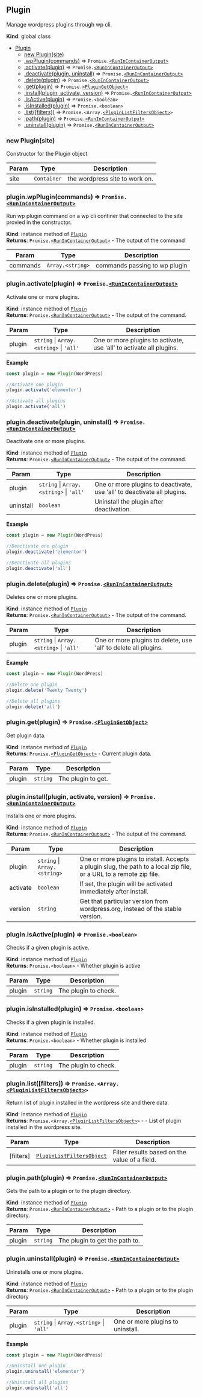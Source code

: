 <a name="Plugin"></a>

## Plugin

Manage wordpress plugins through wp cli.

**Kind**: global class

- [Plugin](#Plugin)
  - [new Plugin(site)](#new_Plugin_new)
  - [.wpPlugin(commands)](#Plugin+wpPlugin) ⇒ <code>Promise.[&lt;RunInContainerOutput&gt;](./types.md#RunInContainerOutput)</code>
  - [.activate(plugin)](#Plugin+activate) ⇒ <code>Promise.[&lt;RunInContainerOutput&gt;](./types.md#RunInContainerOutput)</code>
  - [.deactivate(plugin, uninstall)](#Plugin+deactivate) ⇒ <code>Promise.[&lt;RunInContainerOutput&gt;](./types.md#RunInContainerOutput)</code>
  - [.delete(plugin)](#Plugin+delete) ⇒ <code>Promise.[&lt;RunInContainerOutput&gt;](./types.md#RunInContainerOutput)</code>
  - [.get(plugin)](#Plugin+get) ⇒ <code>Promise.[&lt;PluginGetObject&gt;](./types.md#PluginGetObject)</code>
  - [.install(plugin, activate, version)](#Plugin+install) ⇒ <code>Promise.[&lt;RunInContainerOutput&gt;](./types.md#RunInContainerOutput)</code>
  - [.isActive(plugin)](#Plugin+isActive) ⇒ <code>Promise.&lt;boolean&gt;</code>
  - [.isInstalled(plugin)](#Plugin+isInstalled) ⇒ <code>Promise.&lt;boolean&gt;</code>
  - [.list([filters])](#Plugin+list) ⇒ <code>Promise.&lt;Array.[&lt;PluginListFiltersObject&gt;](./types.md#PluginListFiltersObject)&gt;</code>
  - [.path(plugin)](#Plugin+path) ⇒ <code>Promise.[&lt;RunInContainerOutput&gt;](./types.md#RunInContainerOutput)</code>
  - [.uninstall(plugin)](#Plugin+uninstall) ⇒ <code>Promise.[&lt;RunInContainerOutput&gt;](./types.md#RunInContainerOutput)</code>

<a name="new_Plugin_new"></a>

### new Plugin(site)

Constructor for the Plugin object

| Param | Type                   | Description                    |
| ----- | ---------------------- | ------------------------------ |
| site  | <code>Container</code> | the wordpress site to work on. |

<a name="Plugin+wpPlugin"></a>

### plugin.wpPlugin(commands) ⇒ <code>Promise.[&lt;RunInContainerOutput&gt;](./types.md#RunInContainerOutput)</code>

Run wp plugin command on a wp cli continer that connected to the site provied in the constructor.

**Kind**: instance method of [<code>Plugin</code>](#Plugin)  
**Returns**: <code>Promise.[&lt;RunInContainerOutput&gt;](./types.md#RunInContainerOutput)</code> - The output of the command

| Param    | Type                              | Description                   |
| -------- | --------------------------------- | ----------------------------- |
| commands | <code>Array.&lt;string&gt;</code> | commands passing to wp plugin |

<a name="Plugin+activate"></a>

### plugin.activate(plugin) ⇒ <code>Promise.[&lt;RunInContainerOutput&gt;](./types.md#RunInContainerOutput)</code>

Activate one or more plugins.

**Kind**: instance method of [<code>Plugin</code>](#Plugin)  
**Returns**: <code>Promise.[&lt;RunInContainerOutput&gt;](./types.md#RunInContainerOutput)</code> - The output of the command.

| Param  | Type                                                                                     | Description                                                         |
| ------ | ---------------------------------------------------------------------------------------- | ------------------------------------------------------------------- |
| plugin | <code>string</code> \| <code>Array.&lt;string&gt;</code> \| <code>&#x27;all&#x27;</code> | One or more plugins to activate, use 'all' to activate all plugins. |

**Example**

```js
const plugin = new Plugin(WordPress)

//Activate one plugin
plugin.activate('elementor')

//Activate all plugins
plugin.activate('all')
```

<a name="Plugin+deactivate"></a>

### plugin.deactivate(plugin, uninstall) ⇒ <code>Promise.[&lt;RunInContainerOutput&gt;](./types.md#RunInContainerOutput)</code>

Deactivate one or more plugins.

**Kind**: instance method of [<code>Plugin</code>](#Plugin)  
**Returns**: <code>Promise.[&lt;RunInContainerOutput&gt;](./types.md#RunInContainerOutput)</code> - The output of the command.

| Param     | Type                                                                                     | Description                                                             |
| --------- | ---------------------------------------------------------------------------------------- | ----------------------------------------------------------------------- |
| plugin    | <code>string</code> \| <code>Array.&lt;string&gt;</code> \| <code>&#x27;all&#x27;</code> | One or more plugins to deactivate, use 'all' to deactivate all plugins. |
| uninstall | <code>boolean</code>                                                                     | Uninstall the plugin after deactivation.                                |

**Example**

```js
const plugin = new Plugin(WordPress)

//Deactivate one plugin
plugin.deactivate('elementor')

//Deactivate all plugins
plugin.deactivate('all')
```

<a name="Plugin+delete"></a>

### plugin.delete(plugin) ⇒ <code>Promise.[&lt;RunInContainerOutput&gt;](./types.md#RunInContainerOutput)</code>

Deletes one or more plugins.

**Kind**: instance method of [<code>Plugin</code>](#Plugin)  
**Returns**: <code>Promise.[&lt;RunInContainerOutput&gt;](./types.md#RunInContainerOutput)</code> - The output of the command.

| Param  | Type                                                                                     | Description                                                     |
| ------ | ---------------------------------------------------------------------------------------- | --------------------------------------------------------------- |
| plugin | <code>string</code> \| <code>Array.&lt;string&gt;</code> \| <code>&#x27;all&#x27;</code> | One or more plugins to delete, use 'all' to delete all plugins. |

**Example**

```js
const plugin = new Plugin(WordPress)

//Delete one plugin
plugin.delete('Twenty Twenty')

//Delete all plugins
plugin.delete('all')
```

<a name="Plugin+get"></a>

### plugin.get(plugin) ⇒ <code>Promise.[&lt;PluginGetObject&gt;](./types.md#PluginGetObject)</code>

Get plugin data.

**Kind**: instance method of [<code>Plugin</code>](#Plugin)  
**Returns**: <code>Promise.[&lt;PluginGetObject&gt;](./types.md#PluginGetObject)</code> - Current plugin data.

| Param  | Type                | Description        |
| ------ | ------------------- | ------------------ |
| plugin | <code>string</code> | The plugin to get. |

<a name="Plugin+install"></a>

### plugin.install(plugin, activate, version) ⇒ <code>Promise.[&lt;RunInContainerOutput&gt;](./types.md#RunInContainerOutput)</code>

Installs one or more plugins.

**Kind**: instance method of [<code>Plugin</code>](#Plugin)  
**Returns**: <code>Promise.[&lt;RunInContainerOutput&gt;](./types.md#RunInContainerOutput)</code> - The output of the command.

| Param    | Type                                                     | Description                                                                                                         |
| -------- | -------------------------------------------------------- | ------------------------------------------------------------------------------------------------------------------- |
| plugin   | <code>string</code> \| <code>Array.&lt;string&gt;</code> | One or more plugins to install. Accepts a plugin slug, the path to a local zip file, or a URL to a remote zip file. |
| activate | <code>boolean</code>                                     | If set, the plugin will be activated immediately after install.                                                     |
| version  | <code>string</code>                                      | Get that particular version from wordpress.org, instead of the stable version.                                      |

<a name="Plugin+isActive"></a>

### plugin.isActive(plugin) ⇒ <code>Promise.&lt;boolean&gt;</code>

Checks if a given plugin is active.

**Kind**: instance method of [<code>Plugin</code>](#Plugin)  
**Returns**: <code>Promise.&lt;boolean&gt;</code> - Whether plugin is active

| Param  | Type                | Description          |
| ------ | ------------------- | -------------------- |
| plugin | <code>string</code> | The plugin to check. |

<a name="Plugin+isInstalled"></a>

### plugin.isInstalled(plugin) ⇒ <code>Promise.&lt;boolean&gt;</code>

Checks if a given plugin is installed.

**Kind**: instance method of [<code>Plugin</code>](#Plugin)  
**Returns**: <code>Promise.&lt;boolean&gt;</code> - Whether plugin is installed

| Param  | Type                | Description          |
| ------ | ------------------- | -------------------- |
| plugin | <code>string</code> | The plugin to check. |

<a name="Plugin+list"></a>

### plugin.list([filters]) ⇒ <code>Promise.&lt;Array.[&lt;PluginListFiltersObject&gt;](./types.md#PluginListFiltersObject)&gt;</code>

Return list of plugin installed in the wordpress site and there data.

**Kind**: instance method of [<code>Plugin</code>](#Plugin)  
**Returns**: <code>Promise.&lt;Array.[&lt;PluginListFiltersObject&gt;](./types.md#PluginListFiltersObject)&gt;</code> - - List of plugin installed in the wordpress site.

| Param     | Type                                                                       | Description                                   |
| --------- | -------------------------------------------------------------------------- | --------------------------------------------- |
| [filters] | [<code>PluginListFiltersObject</code>](./types.md#PluginListFiltersObject) | Filter results based on the value of a field. |

<a name="Plugin+path"></a>

### plugin.path(plugin) ⇒ <code>Promise.[&lt;RunInContainerOutput&gt;](./types.md#RunInContainerOutput)</code>

Gets the path to a plugin or to the plugin directory.

**Kind**: instance method of [<code>Plugin</code>](#Plugin)  
**Returns**: <code>Promise.[&lt;RunInContainerOutput&gt;](./types.md#RunInContainerOutput)</code> - Path to a plugin or to the plugin directory.

| Param  | Type                | Description                    |
| ------ | ------------------- | ------------------------------ |
| plugin | <code>string</code> | The plugin to get the path to. |

<a name="Plugin+uninstall"></a>

### plugin.uninstall(plugin) ⇒ <code>Promise.[&lt;RunInContainerOutput&gt;](./types.md#RunInContainerOutput)</code>

Uninstalls one or more plugins.

**Kind**: instance method of [<code>Plugin</code>](#Plugin)  
**Returns**: <code>Promise.[&lt;RunInContainerOutput&gt;](./types.md#RunInContainerOutput)</code> - Path to a plugin or to the plugin directory

| Param  | Type                                                                                     | Description                       |
| ------ | ---------------------------------------------------------------------------------------- | --------------------------------- |
| plugin | <code>string</code> \| <code>Array.&lt;string&gt;</code> \| <code>&#x27;all&#x27;</code> | One or more plugins to uninstall. |

**Example**

```js
const plugin = new Plugin(WordPress)

//Uninstall one plugin
plugin.uninstall('elementor')

//Uninstall all plugins
plugin.uninstall('all')
```
